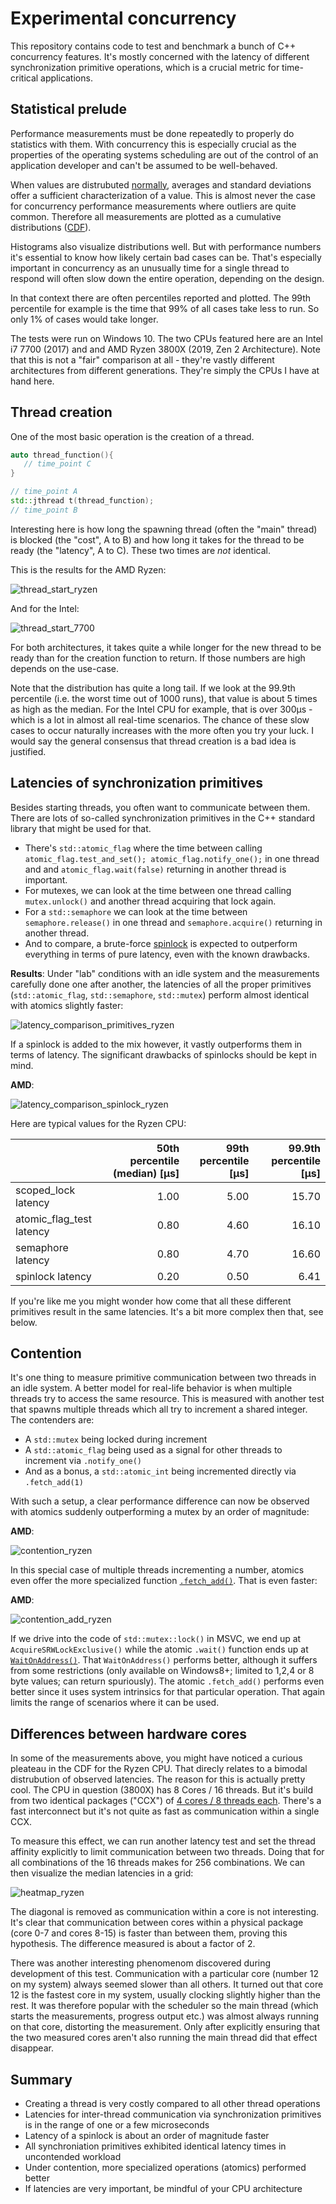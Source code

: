 # Experimental concurrency

This repository contains code to test and benchmark a bunch of C++ concurrency features. It's mostly concerned with the latency of different synchronization primitive operations, which is a crucial metric for time-critical applications.

## Statistical prelude
Performance measurements must be done repeatedly to properly do statistics with them. With concurrency this is especially crucial as the properties of the operating systems scheduling are out of the control of an application developer and can't be assumed to be well-behaved.

When values are distrubuted [normally](https://en.wikipedia.org/wiki/Normal_distribution), averages and standard deviations offer a sufficient characterization of a value. This is almost never the case for concurrency performance measurements where outliers are quite common. Therefore all measurements are plotted as a cumulative distributions ([CDF](https://en.wikipedia.org/wiki/Cumulative_distribution_function)).

Histograms also visualize distributions well. But with performance numbers it's essential to know how likely certain bad cases can be. That's especially important in concurrency as an unusually time for a single thread to respond will often slow down the entire operation, depending on the design.

In that context there are often percentiles reported and plotted. The 99th percentile for example is the time that 99% of all cases take less to run. So only 1% of cases would take longer.

The tests were run on Windows 10. The two CPUs featured here are an Intel i7 7700 (2017) and and AMD Ryzen 3800X (2019, Zen 2 Architecture). Note that this is not a "fair" comparison at all - they're vastly different architectures from different generations. They're simply the CPUs I have at hand here.

## Thread creation
One of the most basic operation is the creation of a thread.

```c++
auto thread_function(){
   // time_point C
}

// time_point A
std::jthread t(thread_function);
// time_point B
```

Interesting here is how long the spawning thread (often the "main" thread) is blocked (the "cost", A to B) and how long it takes for the thread to be ready (the "latency", A to C). These two times are *not* identical.

This is the results for the AMD Ryzen:

![thread_start_ryzen](https://user-images.githubusercontent.com/6044318/148251172-1d018da7-427d-4971-9785-79af1d222cb3.png)

And for the Intel:

![thread_start_7700](https://user-images.githubusercontent.com/6044318/148234953-2fe623b4-eb93-4927-b0c6-21cac533f90a.png)

For both architectures, it takes quite a while longer for the new thread to be ready than for the creation function to return. If those numbers are high depends on the use-case.

Note that the distribution has quite a long tail. If we look at the 99.9th percentile (i.e. the worst time out of 1000 runs), that value is about 5 times as high as the median. For the Intel CPU for example, that is over 300µs - which is a lot in almost all real-time scenarios. The chance of these slow cases to occur naturally increases with the more often you try your luck. I would say the general consensus that thread creation is a bad idea is justified.

## Latencies of synchronization primitives
Besides starting threads, you often want to communicate between them. There are lots of so-called synchronization primitives in the C++ standard library that might be used for that. 

- There's `std::atomic_flag` where the time between calling `atomic_flag.test_and_set(); atomic_flag.notify_one();` in one thread and and `atomic_flag.wait(false)` returning in another thread is important.
- For mutexes, we can look at the time between one thread calling `mutex.unlock()` and another thread acquiring that lock again.
- For a `std::semaphore` we can look at the time between `semaphore.release()` in one thread and `semaphore.acquire()` returning in another thread.
- And to compare, a brute-force [spinlock](https://en.wikipedia.org/wiki/Spinlock) is expected to outperform everything in terms of pure latency, even with the known drawbacks.


**Results**: Under "lab" conditions with an idle system and the measurements carefully done one after another, the latencies of all the proper primitives (`std::atomic_flag`, `std::semaphore`, `std::mutex`) perform almost identical with atomics slightly faster:

![latency_comparison_primitives_ryzen](https://user-images.githubusercontent.com/6044318/148251935-c7bfa70d-d9fb-4a0a-981c-a05233c9380f.png)

If a spinlock is added to the mix however, it vastly outperforms them in terms of latency. The significant drawbacks of spinlocks should be kept in mind.

**AMD**:

![latency_comparison_spinlock_ryzen](https://user-images.githubusercontent.com/6044318/148252646-552b80b1-e8b4-4dfa-81b2-041bb7d359e9.png)

Here are typical values for the Ryzen CPU:

|                        | 50th percentile (median) [µs] | 99th percentile [µs] | 99.9th percentile [µs]
-------------------------|------------------------------:|---------------------:|----------------------:
scoped_lock latency      | 1.00                          | 5.00                 | 15.70
atomic_flag_test latency | 0.80                          | 4.60                 | 16.10
semaphore latency        | 0.80                          | 4.70                 | 16.60
spinlock latency         | 0.20                          | 0.50                 |  6.41

If you're like me you might wonder how come that all these different primitives result in the same latencies. It's a bit more complex then that, see below.

## Contention
It's one thing to measure primitive communication between two threads in an idle system. A better model for real-life behavior is when multiple threads try to access the same resource. This is measured with another test that spawns multiple threads which all try to increment a shared integer. The contenders are:

- A `std::mutex` being locked during increment
- A `std::atomic_flag` being used as a signal for other threads to increment via `.notify_one()`
- And as a bonus, a `std::atomic_int` being incremented directly via `.fetch_add(1)`

With such a setup, a clear performance difference can now be observed with atomics suddenly outperforming a mutex by an order of magnitude:

**AMD**:

![contention_ryzen](https://user-images.githubusercontent.com/6044318/148255066-211e327c-808b-4d1d-ad69-a789ce859529.png)

In this special case of multiple threads incrementing a number, atomics even offer the more specialized function [`.fetch_add()`](https://en.cppreference.com/w/cpp/atomic/atomic/fetch_add). That is even faster:

**AMD**:

![contention_add_ryzen](https://user-images.githubusercontent.com/6044318/148255445-8c270a3a-7071-450c-af9f-6fadc546b767.png)

If we drive into the code of `std::mutex::lock()` in MSVC, we end up at `AcquireSRWLockExclusive()` while the atomic `.wait()` function ends up at [`WaitOnAddress()`](https://docs.microsoft.com/en-us/windows/win32/api/synchapi/nf-synchapi-waitonaddress). That `WaitOnAddress()` performs better, although it suffers from some restrictions (only available on Windows8+; limited to 1,2,4 or 8 byte values; can return spuriously). The atomic `.fetch_add()` performs even better since it uses system intrinsics for that particular operation. That again limits the range of scenarios where it can be used.

## Differences between hardware cores
In some of the measurements above, you might have noticed a curious pleateau in the CDF for the Ryzen CPU. That direcly relates to a bimodal distrubution of observed latencies. The reason for this is actually pretty cool. The CPU in question (3800X) has 8 Cores / 16 threads. But it's build from two identical packages ("CCX") of [4 cores / 8 threads each](https://en.wikipedia.org/wiki/Zen_2#Design). There's a fast interconnect but it's not quite as fast as communication within a single CCX.

To measure this effect, we can run another latency test and set the thread affinity explicitly to limit communication between two threads. Doing that for all combinations of the 16 threads makes for 256 combinations. We can then visualize the median latencies in a grid:

![heatmap_ryzen](https://user-images.githubusercontent.com/6044318/148236028-d5783fdf-249c-4404-b0b6-c1668a4da0de.png)

The diagonal is removed as communication within a core is not interesting. It's clear that communication between cores within a physical package (core 0-7 and cores 8-15) is faster than between them, proving this hypothesis. The difference measured is about a factor of 2.

There was another interesting phenomenom discovered during development of this test. Communication with a particular core (number 12 on my system) always seemed slower than all others. It turned out that core 12 is the fastest core in my system, usually clocking slightly higher than the rest. It was therefore popular with the scheduler so the main thread (which starts the measurements, progress output etc.) was almost always running on that core, distorting the measurement. Only after explicitly ensuring that the two measured cores aren't also running the main thread did that effect disappear.

## Summary
- Creating a thread is very costly compared to all other thread operations
- Latencies for inter-thread communication via synchronization primitives is in the range of one or a few microseconds
- Latency of a spinlock is about an order of magnitude faster
- All synchroniation primitives exhibited identical latency times in uncontended workload
- Under contention, more specialized operations (atomics) performed better
- If latencies are very important, be mindful of your CPU architecture
